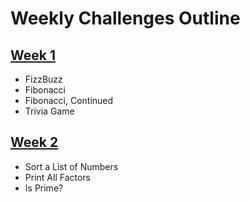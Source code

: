 # Weekly Challenges Outline

## [Week 1](Weekly%20Challenge%201)
- FizzBuzz
- Fibonacci
- Fibonacci, Continued
- Trivia Game

## [Week 2](Weekly%20Challenge%202)
- Sort a List of Numbers
- Print All Factors
- Is Prime?
